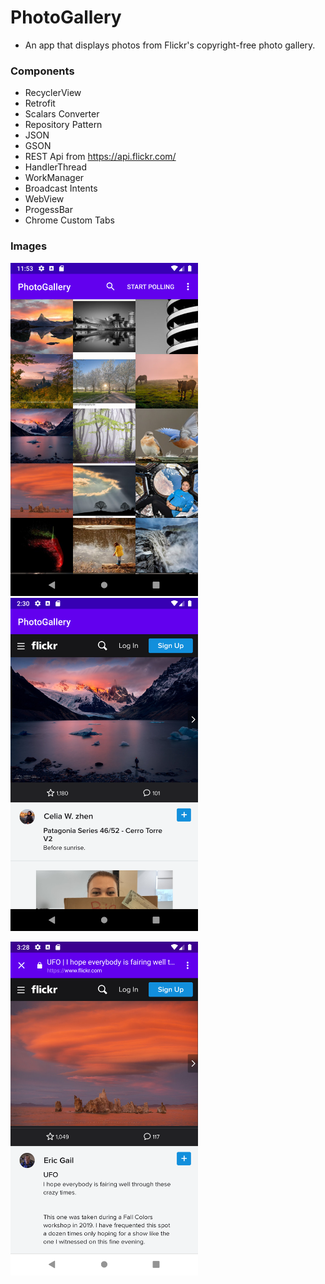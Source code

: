 # PhotoGallery

- An app that displays photos from Flickr's copyright-free photo gallery.

### Components
 
- RecyclerView
- Retrofit
- Scalars Converter
- Repository Pattern
- JSON
- GSON
- REST Api from https://api.flickr.com/
- HandlerThread
- WorkManager
- Broadcast Intents
- WebView
- ProgessBar
- Chrome Custom Tabs

### Images

<img src="images/photos.png" width="300">    <img src="images/webView.png" width="300"> 


<img src="images/customChrome.png" width="300">